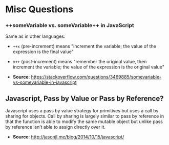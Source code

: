 # Misc Questions

### ++someVariable vs. someVariable++ in JavaScript

Same as in other languages:

- `++x` (pre-increment) means "increment the variable; the value of the expression is the final value"
- `x++` (post-increment) means "remember the original value, then increment the variable; the value of the expression is the original value"

- **Source**: https://stackoverflow.com/questions/3469885/somevariable-vs-somevariable-in-javascript

## Javascript, Pass by Value or Pass by Reference?

Javascript uses a pass by value strategy for primitives but uses a call by sharing for objects. Call by sharing is largely similar to pass by reference in that the function is able to modify the same mutable object but unlike pass by reference isn’t able to assign directly over it.

- **Source**: http://jasonjl.me/blog/2014/10/15/javascript/
